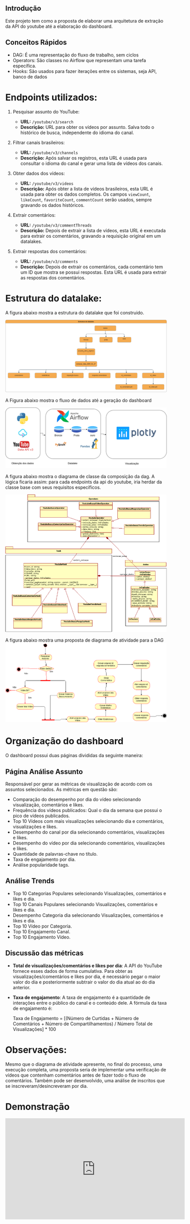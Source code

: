 
## Introdução
Este projeto tem como a proposta de elaborar uma arquitetura de extração da API do youtube até a elaboração do dashboard.


## Conceitos Rápidos

- DAG: É uma representação do fluxo de trabalho, sem ciclos
- Operators: São classes no Airflow que representam uma tarefa específica.
- Hooks: São usados para fazer iterações entre os sistemas, seja API, banco de dados



# Endpoints utilizados:

1. Pesquisar assunto do YouTube:
   - **URL:** `/youtube/v3/search`
   - **Descrição:** URL para obter os vídeos por assunto. Salva todo o histórico de busca, independente do idioma do canal.

2. Filtrar canais brasileiros:
   - **URL:** `/youtube/v3/channels`
   - **Descrição:** Após salvar os registros, esta URL é usada para consultar o idioma do canal e gerar uma lista de vídeos dos canais.

3. Obter dados dos vídeos:
   - **URL:** `/youtube/v3/videos`
   - **Descrição:** Após obter a lista de vídeos brasileiros, esta URL é usada para obter os dados completos. Os campos `viewCount`, `likeCount`, `favoriteCount`, `commentCount` serão usados, sempre gravando os dados históricos.

4. Extrair comentários:
   - **URL:** `/youtube/v3/commentThreads`
   - **Descrição:** Depois de extrair a lista de vídeos, esta URL é executada para extrair os comentários, gravando a requisição original em um datalakes.

5. Extrair respostas dos comentários:
   - **URL:** `/youtube/v3/comments`
   - **Descrição:** Depois de extrair os comentários, cada comentário tem um ID que mostra se possui respostas. Esta URL é usada para extrair as respostas dos comentários.

# Estrutura do datalake:
 A figura abaixo mostra a estrutura do datalake que foi construido.
 
![Exemplo de imagem](https://github.com/rodrigorocha1/analise_dados_youtube/blob/main/docs/datalake.drawio.png)

A Figura abaixo mostra o fluxo de dados até a geração do dashboard

![Exemplo de imagem](https://github.com/rodrigorocha1/analise_dados_youtube/blob/main/docs/diagrama_datalake.drawio.png)


A figura abaixo mostra o diagrama de classe da composição da dag. A lógica ficaria assim: para cada endpoints da api do youtube, iria herdar da classe base com seus requisitos específicos.

![](https://github.com/rodrigorocha1/analise_dados_youtube/blob/main/docs/diagrama%20de%20classe.png)

A figura abaixo mostra uma proposta de diagrama de atividade para a DAG
![](https://github.com/rodrigorocha1/analise_dados_youtube/blob/main/docs/diagrama_de_atividade_dag.drawio.png)

# Organização do dashboard

O dashboard possui duas páginas divididas da seguinte maneira:

## Página Análise Assunto

Responsável por gerar as métricas de visualização de acordo com os assuntos selecionados. As métricas em questão são:

- Comparação do desempenho por dia do vídeo selecionando visualização, comentários e likes.
- Frequência dos vídeos publicados: Qual o dia da semana que possui o pico de vídeos publicados.
- Top 10 Vídeos com mais visualizações selecionando dia e comentários, visualizações e likes.
- Desempenho do canal por dia selecionando comentários, visualizações e likes.
- Desempenho do vídeo por dia selecionando comentários, visualizações e likes.
- Quantidade de palavras-chave no título.
- Taxa de engajamento por dia.
- Análise popularidade tags.

## Análise Trends

- Top 10 Categorias Populares selecionando Visualizações, comentários e likes e dia.
- Top 10 Canais Populares selecionando Visualizações, comentários e likes e dia.
- Desempenho Categoria dia selecionando Visualizações, comentários e likes e dia.
- Top 10 Vídeo por Categoria.
- Top 10 Engajamento Canal.
- Top 10 Engajamento Vídeo.

## Discussão das métricas

- **Total de visualizações/comentários e likes por dia**: A API do YouTube fornece esses dados de forma cumulativa. Para obter as visualizações/comentários e likes por dia, é necessário pegar o maior valor do dia e posteriormente subtrair o valor do dia atual ao do dia anterior.

- **Taxa de engajamento**: A taxa de engajamento é a quantidade de interações entre o público do canal e o conteúdo dele. A fórmula da taxa de engajamento é:

  Taxa de Engajamento = [(Número de Curtidas + Número de Comentários + Número de Compartilhamentos) / Número Total de Visualizações] * 100


# Observações:
 Mesmo que o diagrama de atividade apresente, no final do processo, uma execução completa, uma proposta seria de implementar uma verificação de vídeos que contenham comentários antes de fazer todo o fluxo de comentários. Também pode ser desenvolvido, uma análise de inscritos que se inscreveram/desincreveram por dia.

# Demonstração 
<iframe width="560" height="315" src="https://www.youtube.com/embed/dQw4w9WgXcQ" frameborder="0" allowfullscreen></iframe>

